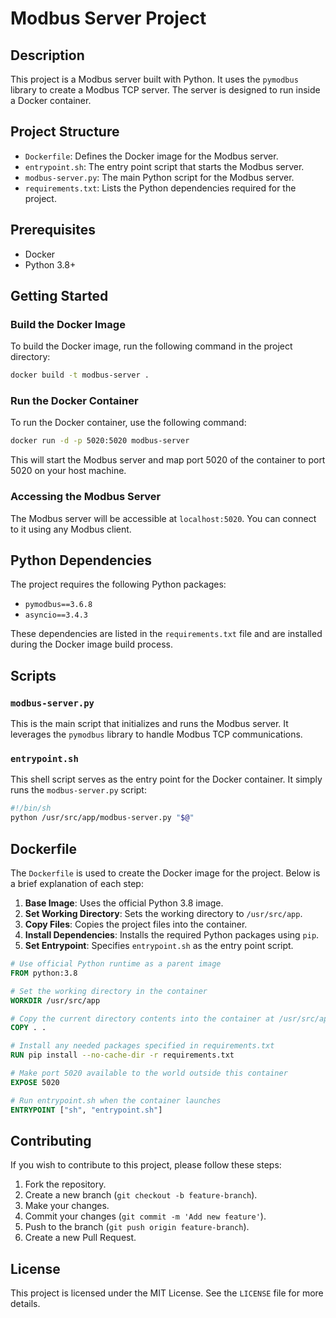 # Modbus Server Project

## Description

This project is a Modbus server built with Python. It uses the `pymodbus` library to create a Modbus TCP server. The server is designed to run inside a Docker container.

## Project Structure

- `Dockerfile`: Defines the Docker image for the Modbus server.
- `entrypoint.sh`: The entry point script that starts the Modbus server.
- `modbus-server.py`: The main Python script for the Modbus server.
- `requirements.txt`: Lists the Python dependencies required for the project.

## Prerequisites

- Docker
- Python 3.8+

## Getting Started

### Build the Docker Image

To build the Docker image, run the following command in the project directory:

```sh
docker build -t modbus-server .
```

### Run the Docker Container

To run the Docker container, use the following command:

```sh
docker run -d -p 5020:5020 modbus-server
```

This will start the Modbus server and map port 5020 of the container to port 5020 on your host machine.

### Accessing the Modbus Server

The Modbus server will be accessible at `localhost:5020`. You can connect to it using any Modbus client.

## Python Dependencies

The project requires the following Python packages:

- `pymodbus==3.6.8`
- `asyncio==3.4.3`

These dependencies are listed in the `requirements.txt` file and are installed during the Docker image build process.

## Scripts

### `modbus-server.py`

This is the main script that initializes and runs the Modbus server. It leverages the `pymodbus` library to handle Modbus TCP communications.

### `entrypoint.sh`

This shell script serves as the entry point for the Docker container. It simply runs the `modbus-server.py` script:

```sh
#!/bin/sh
python /usr/src/app/modbus-server.py "$@"
```

## Dockerfile

The `Dockerfile` is used to create the Docker image for the project. Below is a brief explanation of each step:

1. **Base Image**: Uses the official Python 3.8 image.
2. **Set Working Directory**: Sets the working directory to `/usr/src/app`.
3. **Copy Files**: Copies the project files into the container.
4. **Install Dependencies**: Installs the required Python packages using `pip`.
5. **Set Entrypoint**: Specifies `entrypoint.sh` as the entry point script.

```Dockerfile
# Use official Python runtime as a parent image
FROM python:3.8

# Set the working directory in the container
WORKDIR /usr/src/app

# Copy the current directory contents into the container at /usr/src/app
COPY . .

# Install any needed packages specified in requirements.txt
RUN pip install --no-cache-dir -r requirements.txt

# Make port 5020 available to the world outside this container
EXPOSE 5020

# Run entrypoint.sh when the container launches
ENTRYPOINT ["sh", "entrypoint.sh"]
```

## Contributing

If you wish to contribute to this project, please follow these steps:

1. Fork the repository.
2. Create a new branch (`git checkout -b feature-branch`).
3. Make your changes.
4. Commit your changes (`git commit -m 'Add new feature'`).
5. Push to the branch (`git push origin feature-branch`).
6. Create a new Pull Request.

## License

This project is licensed under the MIT License. See the `LICENSE` file for more details.
